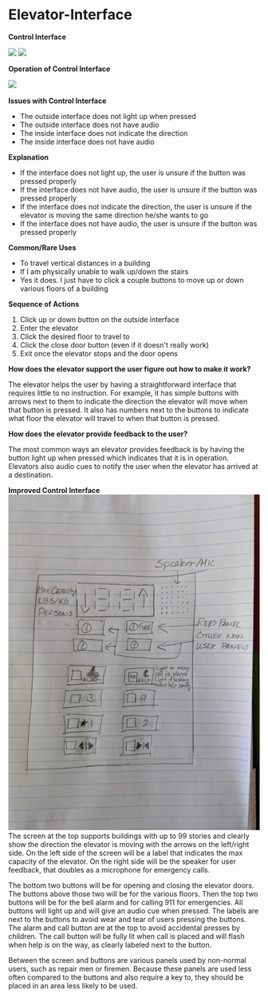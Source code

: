 # Elevator-Interface

**Control Interface**

![](outsideInterface.jpg)
![](insideInterface.jpg)

**Operation of Control Interface**

![](elevator.gif)

**Issues with Control Interface**

- The outside interface does not light up when pressed
- The outside interface does not have audio
- The inside interface does not indicate the direction
- The inside interface does not have audio

**Explanation**

- If the interface does not light up, the user is unsure if the button was pressed properly
- If the interface does not have audio, the user is unsure if the button was pressed properly
- If the interface does not indicate the direction, the user is unsure if the elevator is
  moving the same direction he/she wants to go
- If the interface does not have audio, the user is unsure if the button was pressed properly

**Common/Rare Uses**

- To travel vertical distances in a building
- If I am physically unable to walk up/down the stairs
- Yes it does. I just have to click a couple buttons to move up or down various floors of a building

**Sequence of Actions**

1. Click up or down button on the outside interface
2. Enter the elevator
3. Click the desired floor to travel to
4. Click the close door button (even if it doesn't really work)
5. Exit once the elevator stops and the door opens

**How does the elevator support the user figure out how to make it work?**

The elevator helps the user by having a straightforward interface that requires little to no
instruction. For example, it has simple buttons with arrows next to them to indicate the
direction the elevator will move when that button is pressed. It also has numbers next to the
buttons to indicate what floor the elevator will travel to when that button is pressed.

**How does the elevator provide feedback to the user?**

The most common ways an elevator provides feedback is by having the button light up when
pressed which indicates that it is in operation. Elevators also audio cues to notify the
user when the elevator has arrived at a destination.

**Improved Control Interface**
![](sketchInterface.jpg)
The screen at the top supports buildings with up to 99 stories and clearly show the
direction the elevator is moving with the arrows on the left/right side. On the left side of
the screen will be a label that indicates the max capacity of the elevator. On the right side
will be the speaker for user feedback, that doubles as a microphone for emergency calls.

The bottom two buttons will be for opening and closing the elevator doors. The buttons above
those two will be for the various floors. Then the top two buttons will be for the bell alarm
and for calling 911 for emergencies. All buttons will light up and will give an audio cue
when pressed. The labels are next to the buttons to avoid wear and tear of users pressing the
buttons. The alarm and call button are at the top to avoid accidental presses by children.
The call button will be fully lit when call is placed and will flash when help is on the way,
as clearly labeled next to the button.

Between the screen and buttons are various panels used by non-normal users, such as
repair men or firemen. Because these panels are used less often compared to the buttons
and also require a key to, they should be placed in an area less likely to be used.
